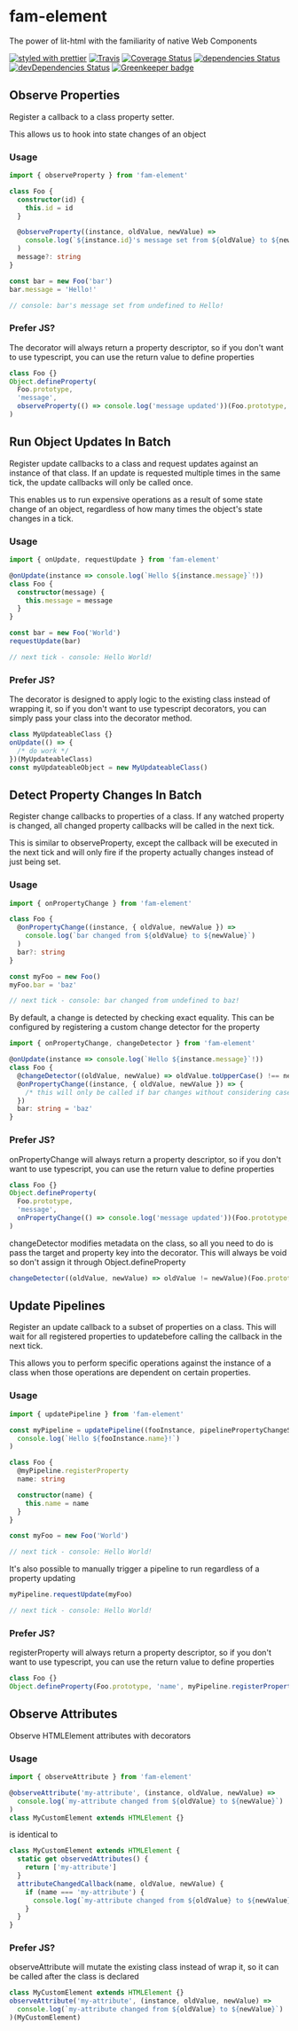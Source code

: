 # fam-element

The power of lit-html with the familiarity of native Web Components

[![styled with prettier](https://img.shields.io/badge/styled_with-prettier-ff69b4.svg)](https://github.com/prettier/prettier)
[![Travis](https://travis-ci.org/jthogsett/fam-element.svg)](https://travis-ci.org/jthogsett/fam-element)
[![Coverage Status](https://coveralls.io/repos/github/jthogsett/fam-element/badge.svg)](https://coveralls.io/github/jthogsett/fam-element)
[![dependencies Status](https://david-dm.org/jthogsett/fam-element/status.svg)](https://david-dm.org/jthogsett/fam-element)
[![devDependencies Status](https://david-dm.org/jthogsett/fam-element/dev-status.svg)](https://david-dm.org/jthogsett/fam-element?type=dev) [![Greenkeeper badge](https://badges.greenkeeper.io/jthogsett/fam-element.svg)](https://greenkeeper.io/)

## Observe Properties

Register a callback to a class property setter.

This allows us to hook into state changes of an object

### Usage

```ts
import { observeProperty } from 'fam-element'

class Foo {
  constructor(id) {
    this.id = id
  }

  @observeProperty((instance, oldValue, newValue) =>
    console.log(`${instance.id}'s message set from ${oldValue} to ${newValue}`)
  )
  message?: string
}

const bar = new Foo('bar')
bar.message = 'Hello!'

// console: bar's message set from undefined to Hello!
```

### Prefer JS?

The decorator will always return a property descriptor, so if you don't want to use typescript, you can use the return value to define properties

```js
class Foo {}
Object.defineProperty(
  Foo.prototype,
  'message',
  observeProperty(() => console.log('message updated'))(Foo.prototype, 'message')
)
```

## Run Object Updates In Batch

Register update callbacks to a class and request updates against an instance of that class. If an update is requested multiple times in the same tick, the update callbacks will only be called once.

This enables us to run expensive operations as a result of some state change of an object, regardless of how many times the object's state changes in a tick.

### Usage

```ts
import { onUpdate, requestUpdate } from 'fam-element'

@onUpdate(instance => console.log(`Hello ${instance.message}`!))
class Foo {
  constructor(message) {
    this.message = message
  }
}

const bar = new Foo('World')
requestUpdate(bar)

// next tick - console: Hello World!
```

### Prefer JS?

The decorator is designed to apply logic to the existing class instead of wrapping it, so if you don't want to use typescript decorators, you can simply pass your class into the decorator method.

```js
class MyUpdateableClass {}
onUpdate(() => {
  /* do work */
})(MyUpdateableClass)
const myUpdateableObject = new MyUpdateableClass()
```

## Detect Property Changes In Batch

Register change callbacks to properties of a class. If any watched property is changed, all changed property callbacks will be called in the next tick.

This is similar to observeProperty, except the callback will be executed in the next tick and will only fire if the property actually changes instead of just being set.

### Usage

```ts
import { onPropertyChange } from 'fam-element'

class Foo {
  @onPropertyChange((instance, { oldValue, newValue }) =>
    console.log(`bar changed from ${oldValue} to ${newValue}`)
  )
  bar?: string
}

const myFoo = new Foo()
myFoo.bar = 'baz'

// next tick - console: bar changed from undefined to baz!
```

By default, a change is detected by checking exact equality. This can be configured by registering a custom change detector for the property

```ts
import { onPropertyChange, changeDetector } from 'fam-element'

@onUpdate(instance => console.log(`Hello ${instance.message}`!))
class Foo {
  @changeDetector((oldValue, newValue) => oldValue.toUpperCase() !== newValue.toUpperCase())
  @onPropertyChange((instance, { oldValue, newValue }) => {
    /* this will only be called if bar changes without considering case sensitivity */
  })
  bar: string = 'baz'
}
```

### Prefer JS?

onPropertyChange will always return a property descriptor, so if you don't want to use typescript, you can use the return value to define properties

```js
class Foo {}
Object.defineProperty(
  Foo.prototype,
  'message',
  onPropertyChange(() => console.log('message updated'))(Foo.prototype, 'message')
)
```

changeDetector modifies metadata on the class, so all you need to do is pass the target and property key into the decorator. This will always be void so don't assign it through Object.defineProperty

```js
changeDetector((oldValue, newValue) => oldValue != newValue)(Foo.prototype, 'message')
```

## Update Pipelines

Register an update callback to a subset of properties on a class. This will wait for all registered properties to updatebefore calling the callback in the next tick.

This allows you to perform specific operations against the instance of a class when those operations are dependent on certain properties.

### Usage

```ts
import { updatePipeline } from 'fam-element'

const myPipeline = updatePipeline((fooInstance, pipelinePropertyChangeStates) =>
  console.log(`Hello ${fooInstance.name}!`)
)

class Foo {
  @myPipeline.registerProperty
  name: string

  constructor(name) {
    this.name = name
  }
}

const myFoo = new Foo('World')

// next tick - console: Hello World!
```

It's also possible to manually trigger a pipeline to run regardless of a property updating

```ts
myPipeline.requestUpdate(myFoo)

// next tick - console: Hello World!
```

### Prefer JS?

registerProperty will always return a property descriptor, so if you don't want to use typescript, you can use the return value to define properties

```js
class Foo {}
Object.defineProperty(Foo.prototype, 'name', myPipeline.registerProperty(Foo.prototype, 'name'))
```

## Observe Attributes

Observe HTMLElement attributes with decorators

### Usage

```ts
import { observeAttribute } from 'fam-element'

@observeAttribute('my-attribute', (instance, oldValue, newValue) =>
  console.log(`my-attribute changed from ${oldValue} to ${newValue}`)
)
class MyCustomElement extends HTMLElement {}
```

is identical to

```js
class MyCustomElement extends HTMLElement {
  static get observedAttributes() {
    return ['my-attribute']
  }
  attributeChangedCallback(name, oldValue, newValue) {
    if (name === 'my-attribute') {
      console.log(`my-attribute changed from ${oldValue} to ${newValue}`)
    }
  }
}
```

### Prefer JS?

observeAttribute will mutate the existing class instead of wrap it, so it can be called after the class is declared

```js
class MyCustomElement extends HTMLElement {}
observeAttribute('my-attribute', (instance, oldValue, newValue) =>
  console.log(`my-attribute changed from ${oldValue} to ${newValue}`)
)(MyCustomElement)
```
